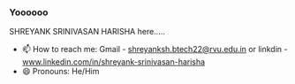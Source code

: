 ### Yoooooo
SHREYANK SRINIVASAN HARISHA here.....

- 📫 How to reach me: Gmail - shreyanksh.btech22@rvu.edu.in or linkdin - www.linkedin.com/in/shreyank-srinivasan-harisha
- 😄 Pronouns: He/Him

